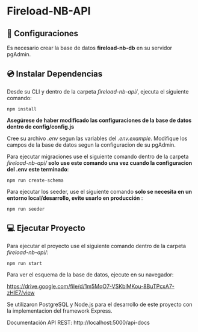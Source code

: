 # Fireload-NB-API

## 🔌 Configuraciones

Es necesario crear la base de datos **fireload-nb-db** en su servidor pgAdmin.

## 💿 Instalar Dependencias

Desde su CLI y dentro de la carpeta _fireload-nb-api/_, ejecuta el siguiente comando:

    npm install

**Asegúrese de haber modificado las configuraciones de la base de datos dentro de config/config.js**

Cree su archivo _.env_ segun las variables del _.env.example_. Modifique los campos de la base de datos segun la configuracion de su pgAdmin.

Para ejecutar migraciones use el siguiente comando dentro de la carpeta _fireload-nb-api/_ **solo use este comando una vez cuando la configuracion del .env este terminado**:

    npm run create-schema

Para ejecutar los seeder, use el siguiente comando **solo se necesita en un entorno local/desarrollo, evite usarlo en producción** :

    npm run seeder

## 💻 Ejecutar Proyecto

Para ejecutar el proyecto use el siguiente comando dentro de la carpeta _fireload-nb-api/_:

    npm run start

Para ver el esquema de la base de datos, ejecute en su navegador:

https://drive.google.com/file/d/1m5MqO7-VSKblMKou-8BuTPcxA7-zHlE7/view

Se utilizaron PostgreSQL y Node.js para el desarrollo de este proyecto con la implementacion del framework Express.

Documentación API REST: http://localhost:5000/api-docs